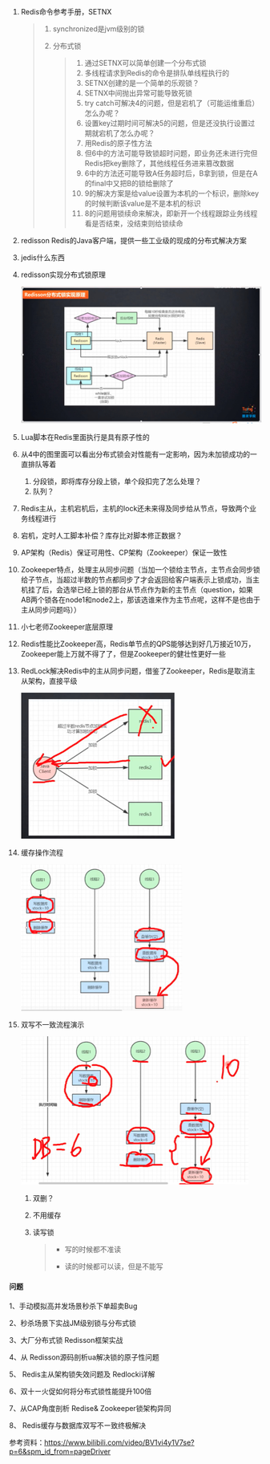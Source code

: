 1. Redis命令参考手册，SETNX

   > 1. synchronized是jvm级别的锁
   >
   > 2. 分布式锁
   >
   >    > 1. 通过SETNX可以简单创建一个分布式锁
   >    > 2. 多线程请求到Redis的命令是排队单线程执行的
   >    > 3. SETNX创建的是一个简单的乐观锁？
   >    > 4. SETNX中间抛出异常可能导致死锁
   >    > 5. try catch可解决4的问题，但是宕机了（可能运维重启）怎么办呢？
   >    > 6. 设置key过期时间可解决5的问题，但是还没执行设置过期就宕机了怎么办呢？
   >    > 7. 用Redis的原子性方法
   >    > 8. 但6中的方法可能导致锁超时问题，即业务还未进行完但Redis把key删除了，其他线程任务进来篡改数据
   >    > 9. 6中的方法还可能导致A任务超时后，B拿到锁，但是在A的final中又把B的锁给删除了
   >    > 10. 9的解决方案是给value设置为本机的一个标识，删除key的时候判断该value是不是本机的标识
   >    > 11. 8的问题用锁续命来解决，即新开一个线程跟踪业务线程看是否结束，没结束则给锁续命

2. redisson Redis的Java客户端，提供一些工业级的现成的分布式解决方案

3. jedis什么东西

4. redisson实现分布式锁原理

   <img src="./images/Xnip2021-04-19_22-24-58.jpg" alt="Xnip2021-04-19_22-24-58" style="zoom:50%;" />

5. Lua脚本在Redis里面执行是具有原子性的

6. 从4中的图里面可以看出分布式锁会对性能有一定影响，因为未加锁成功的一直排队等着

   1. 分段锁，即将库存分段上锁，单个段扣完了怎么处理？
   2. 队列？

7. Redis主从，主机宕机后，主机的lock还未来得及同步给从节点，导致两个业务线程进行

8. 宕机，定时人工脚本补偿？库存比对脚本修正数据？

9. AP架构（Redis）保证可用性、CP架构（Zookeeper）保证一致性

10. Zookeeper特点，处理主从同步问题（当加一个锁给主节点，主节点会同步锁给子节点，当超过半数的节点都同步了才会返回给客户端表示上锁成功，当主机挂了后，会选举已经上锁的那台从节点作为新的主节点（question，如果AB两个锁各在node1和node2上，那该选谁来作为主节点呢，这样不是也由于主从同步问题吗））

11. 小七老师Zookeeper底层原理

12. Redis性能比Zookeeper高，Redis单节点的QPS能够达到好几万接近10万，Zookeeper能上万就不得了了，但是Zookeeper的健壮性更好一些

13. RedLock解决Redis中的主从同步问题，借鉴了Zookeeper，Redis是取消主从架构，直接平级

    <img src="./images/Xnip2021-04-19_23-08-25.jpg" alt="Xnip2021-04-19_23-08-25" style="zoom:50%;" />

14. 缓存操作流程

    <img src="./images/Xnip2021-04-19_23-19-27.jpg" alt="Xnip2021-04-19_23-19-27" style="zoom:50%;" /> 

15. 双写不一致流程演示

    <img src="./images/Xnip2021-04-19_23-22-09.jpg" alt="Xnip2021-04-19_23-22-09" style="zoom:50%;" /> 

    1. 双删？

    2. 不用缓存

    3. 读写锁

       > * 写的时候都不准读
       >
       > * 读的时候都可以读，但是不能写

#### 问题

1、手动模拟高并发场景秒杀下单超卖Bug

2、秒杀场景下实战JM级别锁与分布式锁

3、大厂分布式锁 Redisson框架实战 

4、从 Redisson源码剖析ua解决锁的原子性问题

 5、 Redis主从架构锁失效问题及 Redlocki详解 

6、双十ー火促如何将分布式锁性能提升100倍 

7、从CAP角度剖析 Redise& Zookeeper锁架构异同

 8、 Redis缓存与数据库双写不ー致终极解决

参考资料：https://www.bilibili.com/video/BV1vi4y1V7se?p=6&spm_id_from=pageDriver
